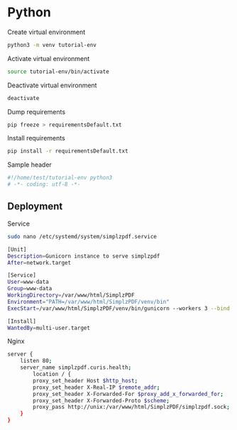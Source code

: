 # Python

Create virtual environment

```bash
python3 -m venv tutorial-env
```

Activate virtual environment

```bash
source tutorial-env/bin/activate
```

Deactivate virtual environment

```bash
deactivate
```

Dump requirements

```bash
pip freeze > requirementsDefault.txt
```

Install requirements

```bash
pip install -r requirementsDefault.txt
```

Sample header

```python
#!/home/test/tutorial-env python3
# -*- coding: utf-8 -*-
```

## Deployment

Service

```bash
sudo nano /etc/systemd/system/simplzpdf.service
```

```bash
[Unit]
Description=Gunicorn instance to serve simplzpdf
After=network.target

[Service]
User=www-data
Group=www-data
WorkingDirectory=/var/www/html/SimplzPDF
Environment="PATH=/var/www/html/SimplzPDF/venv/bin"
ExecStart=/var/www/html/SimplzPDF/venv/bin/gunicorn --workers 3 --bind unix:simplzpdf.sock -m 007 wsgi:app

[Install]
WantedBy=multi-user.target
```

Nginx

```bash
server {
    listen 80;
    server_name simplzpdf.curis.health;
        location / {
        proxy_set_header Host $http_host;
        proxy_set_header X-Real-IP $remote_addr;
        proxy_set_header X-Forwarded-For $proxy_add_x_forwarded_for;
        proxy_set_header X-Forwarded-Proto $scheme;
        proxy_pass http://unix:/var/www/html/SimplzPDF/simplzpdf.sock;
    }
}
```
